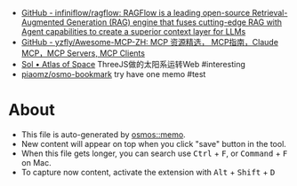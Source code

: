 - [GitHub - infiniflow/ragflow: RAGFlow is a leading open-source Retrieval-Augmented Generation (RAG) engine that fuses cutting-edge RAG with Agent capabilities to create a superior context layer for LLMs](https://github.com/infiniflow/ragflow)
- [GitHub - yzfly/Awesome-MCP-ZH: MCP 资源精选， MCP指南，Claude MCP，MCP Servers, MCP Clients](https://github.com/yzfly/Awesome-MCP-ZH)
- [Sol • Atlas of Space](https://atlasof.space/sol) ThreeJS做的太阳系运转Web #interesting
- [piaomz/osmo-bookmark](https://github.com/piaomz/osmo-bookmark) try have one memo #test

# About

- This file is auto-generated by [osmos::memo](https://github.com/osmoscraft/osmosmemo).
- New content will appear on top when you click "save" button in the tool.
- When this file gets longer, you can search use <kbd>Ctrl</kbd> + <kbd>F</kbd>, or <kbd>Command</kbd> + <kbd>F</kbd> on Mac.
- To capture now content, activate the extension with <kbd>Alt</kbd> + <kbd>Shift</kbd> + <kbd>D</kbd>
